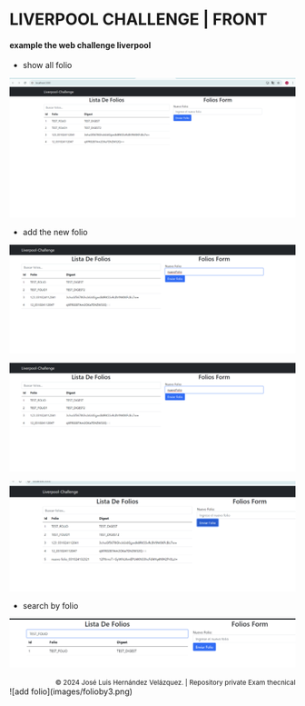 # LIVERPOOL CHALLENGE | FRONT

#### example the web challenge liverpool 

- show all folio

![-show folios](images/folioAll.png)

- add the new folio

![add folio](images/folioby1.png)

![add folio](images/folioby2.png)

![add folio](images/folioby3.png)

- search by folio

![add folio](images/search.png)

<div style="text-align: right;">
<small> &copy; 2024 José Luis Hernández Velázquez. | Repository private Exam thecnical</small>
</div>![add folio](images/folioby3.png)
